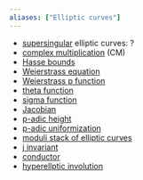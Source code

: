 ```yaml
---
aliases: ["Elliptic curves"]
---
```


- [supersingular](supersingular) elliptic curves: ?
- [complex multiplication](complex%20multiplication.md) (CM)
- [Hasse bounds](Hasse%20bounds.md)
- [Weierstrass equation](Weierstrass%20equation)
- [Weierstrass p function](Weierstrass%20p%20function)
- [theta function](theta%20function)
- [sigma function](sigma%20function)
- [Jacobian](Jacobian.md)
- [p-adic height](p-adic%20height)
- [p-adic uniformization](p-adic%20uniformization)
- [moduli stack of elliptic curves](moduli%20stack%20of%20elliptic%20curves)
- [j invariant](j%20invariant)
- [conductor](conductor)
- [hyperellptic involution](hyperellptic%20involution)